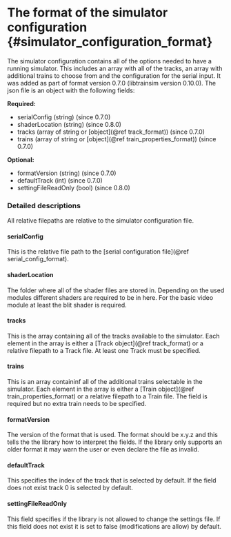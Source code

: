 The format of the simulator configuration {#simulator_configuration_format}
========================

The simulator configuration contains all of the options needed to have a running simulator.
This includes an array with all of the tracks, an array with additional trains to choose from and the configuration for the serial input.
It was added as part of format version 0.7.0 (libtrainsim version 0.10.0).
The json file is an object with the following fields:

**Required:**

* serialConfig (string) (since 0.7.0)
* shaderLocation (string) (since 0.8.0)
* tracks (array of string or [object](@ref track_format)) (since 0.7.0)
* trains (array of string or [object](@ref train_properties_format)) (since 0.7.0)

**Optional:**

* formatVersion (string) (since 0.7.0)
* defaultTrack (int) (since 0.7.0)
* settingFileReadOnly (bool) (since 0.8.0)

### Detailed descriptions

All relative filepaths are relative to the simulator configuration file.

#### serialConfig

This is the relative file path to the [serial configuration file](@ref serial_config_format).

#### shaderLocation

The folder where all of the shader files are stored in.
Depending on the used modules different shaders are required to be in here.
For the basic video module at least the blit shader is required.

#### tracks

This is the array containing all of the tracks available to the simulator.
Each element in the array is either a [Track object](@ref track_format) or a relative filepath to a Track file.
At least one Track must be specified.

#### trains

This is an array containinf all of the additional trains selectable in the simulator.
Each element in the array is either a [Train object](@ref train_properties_format) or a relative filepath to a Train file.
The field is required but no extra train needs to be specified.

#### formatVersion

The version of the format that is used.
The format should be x.y.z and this tells the the library how to interpret the fields.
If the library only supports an older format it may warn the user or even declare the file as invalid.

#### defaultTrack

This specifies the index of the track that is selected by default.
If the field does not exist track 0 is selected by default.

#### settingFileReadOnly

This field specifies if the library is not allowed to change the settings file.
If this field does not exist it is set to false (modifications are allow) by default.
